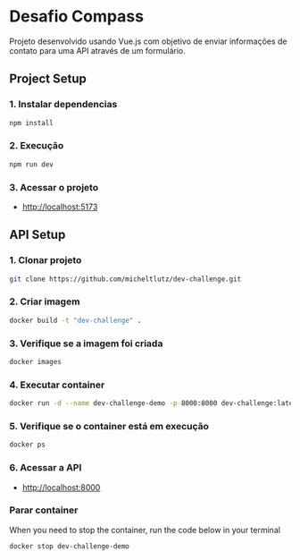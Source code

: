 # Desafio Compass

Projeto desenvolvido usando Vue.js com objetivo de enviar informações de contato para uma API através de um formulário.


## Project Setup

### 1. Instalar dependencias

```sh
npm install
```

### 2. Execução

```sh
npm run dev
```

### 3. Acessar o projeto

- [http://localhost:5173](http://localhost:5173)

## API Setup

### 1. Clonar projeto

```bash
git clone https://github.com/micheltlutz/dev-challenge.git
```

### 2. Criar imagem

```bash
docker build -t "dev-challenge" .
```

### 3. Verifique se a imagem foi criada

```bash
docker images
```
### 4. Executar container

```bash
docker run -d --name dev-challenge-demo -p 8000:8000 dev-challenge:latest
```

### 5. Verifique se o container está em execução

```bash
docker ps
```

### 6. Acessar a API

- [http://localhost:8000](http://localhost:8000)

### Parar container

When you need to stop the container, run the code below in your terminal

```bash
docker stop dev-challenge-demo
```